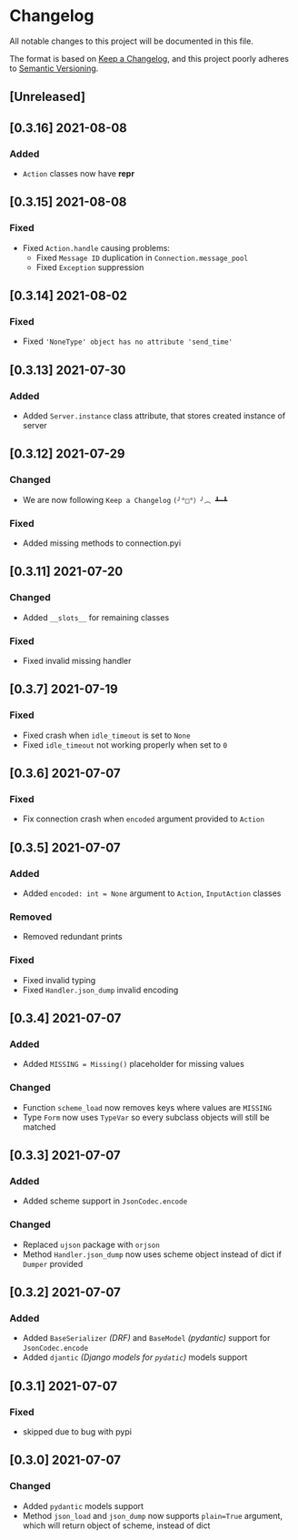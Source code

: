 # Changelog

All notable changes to this project will be documented in this file.

The format is based on [Keep a Changelog](https://keepachangelog.com/en/1.0.0/), and this project poorly adheres
to [Semantic Versioning](https://semver.org/spec/v2.0.0.html).

## [Unreleased]

## [0.3.16] 2021-08-08

### Added

+ `Action` classes now have __repr__

## [0.3.15] 2021-08-08

### Fixed

+ Fixed `Action.handle` causing problems:
  + Fixed `Message ID` duplication in `Connection.message_pool`
  + Fixed `Exception` suppression

## [0.3.14] 2021-08-02

### Fixed

+ Fixed `'NoneType' object has no attribute 'send_time'`

## [0.3.13] 2021-07-30

### Added

+ Added `Server.instance` class attribute, that stores created instance of server

## [0.3.12] 2021-07-29

### Changed

+ We are now following `Keep a Changelog` `(╯°□°）╯︵ ┻━┻`

### Fixed

+ Added missing methods to connection.pyi

## [0.3.11] 2021-07-20

### Changed

+ Added `__slots__` for remaining classes

### Fixed

+ Fixed invalid missing handler

## [0.3.7] 2021-07-19

### Fixed

+ Fixed crash when `idle_timeout` is set to `None`
+ Fixed `idle_timeout` not working properly when set to `0`

## [0.3.6] 2021-07-07

### Fixed

+ Fix connection crash when `encoded` argument provided to `Action`

## [0.3.5] 2021-07-07

### Added

+ Added `encoded: int = None` argument to `Action`, `InputAction` classes

### Removed

+ Removed redundant prints

### Fixed

+ Fixed invalid typing
+ Fixed `Handler.json_dump` invalid encoding

## [0.3.4] 2021-07-07

### Added

+ Added `MISSING = Missing()` placeholder for missing values

### Changed

+ Function `scheme_load` now removes keys where values are `MISSING`
+ Type `Form` now uses `TypeVar` so every subclass objects will still be matched

## [0.3.3] 2021-07-07

### Added

+ Added scheme support in `JsonCodec.encode`

### Changed

+ Replaced `ujson` package with `orjson`
+ Method `Handler.json_dump` now uses scheme object instead of dict if `Dumper` provided

## [0.3.2] 2021-07-07

### Added

+ Added `BaseSerializer` _(DRF)_ and `BaseModel` _(pydantic)_ support for `JsonCodec.encode`
+ Added `djantic` _(Django models for `pydatic`)_ models support

## [0.3.1] 2021-07-07

### Fixed

+ skipped due to bug with pypi

## [0.3.0] 2021-07-07

### Changed

+ Added `pydantic` models support
+ Method `json_load` and `json_dump` now supports `plain=True` argument, which will return object of scheme, instead of
  dict
